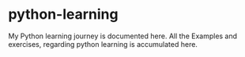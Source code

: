 # python-learning
My Python learning journey is documented here. All the Examples and exercises, regarding python learning is accumulated here.
